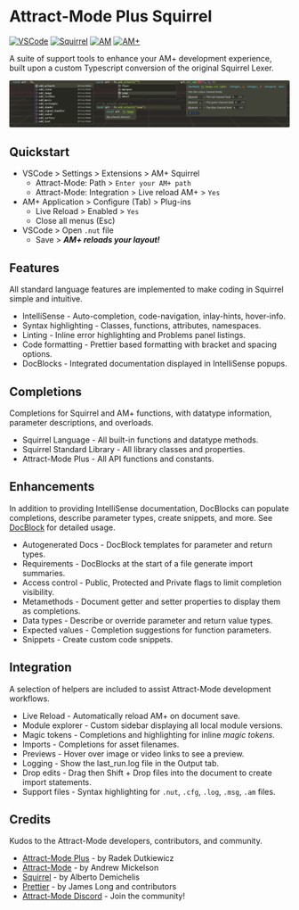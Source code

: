 # Attract-Mode Plus Squirrel

<a href="https://code.visualstudio.com/download"><img alt="VSCode" src="https://img.shields.io/badge/VSCode-^1.69.1-blue"></a>
<a href="http://www.squirrel-lang.org/doc/squirrel3.html"><img alt="Squirrel" src="https://img.shields.io/badge/Squirrel-3.0.7-blue"></a>
<a href="https://github.com/mickelson/attract"><img alt="AM" src="https://img.shields.io/badge/Attract--Mode-2.7.0-blue"></a>
<a href="https://github.com/oomek/attractplus"><img alt="AM+" src="https://img.shields.io/badge/Attract--Mode_Plus-3.1.0-blue"></a>

A suite of support tools to enhance your AM+ development experience, built upon a custom Typescript conversion of the original Squirrel Lexer.

![Attract-Mode Plus Squirrel](https://github.com/Chadnaut/Attract-Mode-Plus-Squirrel/blob/master/assets/images/readme.png?raw=true)

## Quickstart

- VSCode > Settings > Extensions > AM+ Squirrel
  - Attract-Mode: Path > `Enter your AM+ path`
  - Attract-Mode: Integration > Live reload AM+ > `Yes`
- AM+ Application > Configure (Tab) > Plug-ins
  - Live Reload > Enabled > `Yes`
  - Close all menus (Esc)
- VSCode > Open `.nut` file
  - Save > ***AM+ reloads your layout!***

## Features

All standard language features are implemented to make coding in Squirrel simple and intuitive.

- IntelliSense - Auto-completion, code-navigation, inlay-hints, hover-info.
- Syntax highlighting - Classes, functions, attributes, namespaces.
- Linting - Inline error highlighting and Problems panel listings.
- Code formatting - Prettier based formatting with bracket and spacing options.
- DocBlocks - Integrated documentation displayed in IntelliSense popups.

## Completions

Completions for Squirrel and AM+ functions, with datatype information, parameter descriptions, and overloads.

- Squirrel Language - All built-in functions and datatype methods.
- Squirrel Standard Library - All library classes and properties.
- Attract-Mode Plus - All API functions and constants.

## Enhancements

In addition to providing IntelliSense documentation, DocBlocks can populate completions, describe parameter types, create snippets, and more. See
[DocBlock](https://github.com/Chadnaut/Attract-Mode-Plus-Squirrel/blob/master/DOCBLOCK.md) for detailed usage.

- Autogenerated Docs - DocBlock templates for parameter and return types.
- Requirements - DocBlocks at the start of a file generate import summaries.
- Access control - Public, Protected and Private flags to limit completion visibility.
- Metamethods - Document getter and setter properties to display them as completions.
- Data types - Describe or override parameter and return value types.
- Expected values - Completion suggestions for function parameters.
- Snippets - Create custom code snippets.

## Integration

A selection of helpers are included to assist Attract-Mode development workflows.

- Live Reload - Automatically reload AM+ on document save.
- Module explorer - Custom sidebar displaying all local module versions.
- Magic tokens - Completions and highlighting for inline *magic tokens*.
- Imports - Completions for asset filenames.
- Previews - Hover over image or video links to see a preview.
- Logging - Show the last_run.log file in the Output tab.
- Drop edits - Drag then Shift + Drop files into the document to create import statements.
- Support files - Syntax highlighting for `.nut`, `.cfg`, `.log`, `.msg`, `.am` files.

## Credits

Kudos to the Attract-Mode developers, contributors, and community.

- [Attract-Mode Plus](https://github.com/oomek/attractplus) - by Radek Dutkiewicz
- [Attract-Mode](https://github.com/mickelson/attract) - by Andrew Mickelson
- [Squirrel](http://www.squirrel-lang.org/doc/squirrel3.html) - by Alberto Demichelis
- [Prettier](https://github.com/prettier/prettier) - by James Long and contributors
- [Attract-Mode Discord](https://discord.com/channels/373969602784526336) - Join the community!
